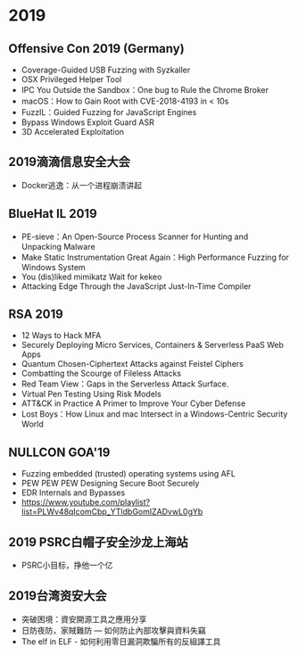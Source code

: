 # 2019

## Offensive Con 2019 (Germany)

- Coverage-Guided USB Fuzzing with Syzkaller
- OSX Privileged Helper Tool
- IPC You Outside the Sandbox：One bug to Rule the Chrome Broker
- macOS：How to Gain Root with CVE-2018-4193 in < 10s
- FuzzIL：Guided Fuzzing for JavaScript Engines
- Bypass Windows Exploit Guard ASR
- 3D Accelerated Exploitation

## 2019滴滴信息安全大会

- Docker逃逸：从一个进程崩溃讲起

## BlueHat IL 2019

- PE-sieve：An Open-Source Process Scanner for Hunting and Unpacking Malware
- Make Static Instrumentation Great Again：High Performance Fuzzing for Windows System
- You (dis)liked mimikatz Wait for kekeo
- Attacking Edge Through the JavaScript Just-In-Time Compiler

## RSA 2019

- 12 Ways to Hack MFA
- Securely Deploying Micro Services, Containers & Serverless PaaS Web Apps
- Quantum Chosen-Ciphertext Attacks against Feistel Ciphers 
- Combatting the Scourge of Fileless Attacks
- Red Team View：Gaps in the Serverless Attack Surface.
- Virtual Pen Testing Using Risk Models
- ATT&CK in Practice A Primer to Improve Your Cyber Defense
- Lost Boys：How Linux and mac Intersect in a Windows-Centric Security World

## NULLCON GOA'19

- Fuzzing embedded (trusted) operating systems using AFL
- PEW PEW PEW Designing Secure Boot Securely
- EDR Internals and Bypasses
- <https://www.youtube.com/playlist?list=PLWv48qIcomCbp_YTldbGomIZADvwL0gYb>

## 2019 PSRC白帽子安全沙龙上海站

- PSRC小目标，挣他一个亿

## 2019台湾资安大会

- 突破困境：資安開源工具之應用分享
- 日防夜防，家賊難防 — 如何防止內部攻擊與資料失竊
- The elf in ELF - 如何利用零日漏洞欺騙所有的反組譯工具



